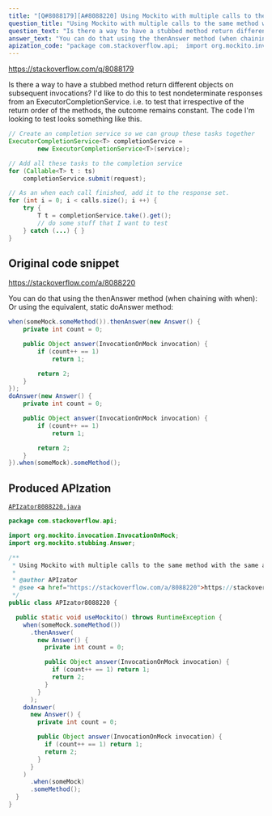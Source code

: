 ```yaml
---
title: "[Q#8088179][A#8088220] Using Mockito with multiple calls to the same method with the same arguments"
question_title: "Using Mockito with multiple calls to the same method with the same arguments"
question_text: "Is there a way to have a stubbed method return different objects on subsequent invocations? I'd like to do this to test nondeterminate responses from an ExecutorCompletionService. i.e. to test that irrespective of the return order of the methods, the outcome remains constant. The code I'm looking to test looks something like this."
answer_text: "You can do that using the thenAnswer method (when chaining with when): Or using the equivalent, static doAnswer method:"
apization_code: "package com.stackoverflow.api;  import org.mockito.invocation.InvocationOnMock; import org.mockito.stubbing.Answer;  /**  * Using Mockito with multiple calls to the same method with the same arguments  *  * @author APIzator  * @see <a href=\"https://stackoverflow.com/a/8088220\">https://stackoverflow.com/a/8088220</a>  */ public class APIzator8088220 {    public static void useMockito() throws RuntimeException {     when(someMock.someMethod())       .thenAnswer(         new Answer() {           private int count = 0;            public Object answer(InvocationOnMock invocation) {             if (count++ == 1) return 1;             return 2;           }         }       );     doAnswer(       new Answer() {         private int count = 0;          public Object answer(InvocationOnMock invocation) {           if (count++ == 1) return 1;           return 2;         }       }     )       .when(someMock)       .someMethod();   } }"
---
```


https://stackoverflow.com/q/8088179

Is there a way to have a stubbed method return different objects on subsequent invocations? I&#x27;d like to do this to test nondeterminate responses from an ExecutorCompletionService. i.e. to test that irrespective of the return order of the methods, the outcome remains constant.
The code I&#x27;m looking to test looks something like this.


```java
// Create an completion service so we can group these tasks together
ExecutorCompletionService<T> completionService =
        new ExecutorCompletionService<T>(service);

// Add all these tasks to the completion service
for (Callable<T> t : ts)
    completionService.submit(request);

// As an when each call finished, add it to the response set.
for (int i = 0; i < calls.size(); i ++) {
    try {
        T t = completionService.take().get();
        // do some stuff that I want to test
    } catch (...) { }        
}
```


## Original code snippet

https://stackoverflow.com/a/8088220

You can do that using the thenAnswer method (when chaining with when):
Or using the equivalent, static doAnswer method:

```java
when(someMock.someMethod()).thenAnswer(new Answer() {
    private int count = 0;

    public Object answer(InvocationOnMock invocation) {
        if (count++ == 1)
            return 1;

        return 2;
    }
});
doAnswer(new Answer() {
    private int count = 0;

    public Object answer(InvocationOnMock invocation) {
        if (count++ == 1)
            return 1;

        return 2;
    }
}).when(someMock).someMethod();
```

## Produced APIzation

[`APIzator8088220.java`](https://github.com/pasqualesalza/apization-temp-data/raw/master/apizations/java/APIzator8088220.java)

```java
package com.stackoverflow.api;

import org.mockito.invocation.InvocationOnMock;
import org.mockito.stubbing.Answer;

/**
 * Using Mockito with multiple calls to the same method with the same arguments
 *
 * @author APIzator
 * @see <a href="https://stackoverflow.com/a/8088220">https://stackoverflow.com/a/8088220</a>
 */
public class APIzator8088220 {

  public static void useMockito() throws RuntimeException {
    when(someMock.someMethod())
      .thenAnswer(
        new Answer() {
          private int count = 0;

          public Object answer(InvocationOnMock invocation) {
            if (count++ == 1) return 1;
            return 2;
          }
        }
      );
    doAnswer(
      new Answer() {
        private int count = 0;

        public Object answer(InvocationOnMock invocation) {
          if (count++ == 1) return 1;
          return 2;
        }
      }
    )
      .when(someMock)
      .someMethod();
  }
}

```